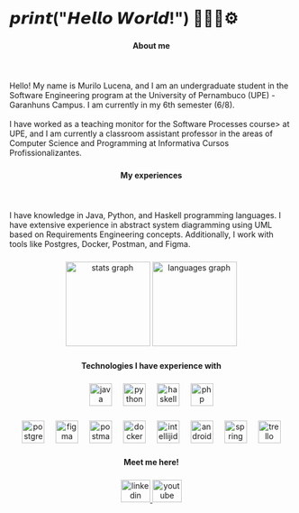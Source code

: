 <h1 align="left">𝙥𝙧𝙞𝙣𝙩("𝙃𝙚𝙡𝙡𝙤 𝙒𝙤𝙧𝙡𝙙!") 👾👨‍💻⚙️</h1>

###

<h4 align="center">About me</h4>

###

<br clear="both">

<p align="left">Hello! My name is Murilo Lucena, and I am an undergraduate student in the Software Engineering program at the University of Pernambuco (UPE) - Garanhuns Campus. I am currently in my 6th semester (6/8).<br> <br>I have worked as a teaching monitor for the Software Processes course> at UPE, and I am currently a classroom assistant professor in the areas of Computer Science and Programming at Informativa Cursos Profissionalizantes.</p>

###

<h4 align="center">My experiences</h4>

###

<br clear="both">

<p align="left">I have knowledge in Java, Python, and Haskell programming languages. I have extensive experience in abstract system diagramming using UML based on Requirements Engineering concepts. Additionally, I work with tools like Postgres, Docker, Postman, and Figma.</p>

###

<div align="center">
  <img src="https://github-readme-stats.vercel.app/api?username=ilmoruuu&hide_title=false&hide_rank=false&show_icons=true&include_all_commits=true&count_private=true&disable_animations=false&theme=midnight-purple&locale=en&hide_border=false" height="150" alt="stats graph"  />
  <img src="https://github-readme-stats.vercel.app/api/top-langs?username=ilmoruuu&locale=en&hide_title=false&layout=compact&card_width=320&langs_count=5&theme=midnight-purple&hide_border=true" height="150" alt="languages graph"  />
</div>

###

<h4 align="center">Technologies I have experience with</h4>

###

<div align="center">
  <img src="https://cdn.jsdelivr.net/gh/devicons/devicon/icons/java/java-original.svg" height="40" alt="java logo"  />
  <img width="12" />
  <img src="https://cdn.jsdelivr.net/gh/devicons/devicon/icons/python/python-original.svg" height="40" alt="python logo"  />
  <img width="12" />
  <img src="https://cdn.jsdelivr.net/gh/devicons/devicon/icons/haskell/haskell-original.svg" height="40" alt="haskell logo"  />
  <img width="12" />
  <img src="https://cdn.jsdelivr.net/gh/devicons/devicon/icons/php/php-original.svg" height="40" alt="php logo"  />
</div>

###

<div align="center">
  <img src="https://cdn.simpleicons.org/postgresql/4169E1" height="40" alt="postgresql logo"  />
  <img width="12" />
  <img src="https://cdn.simpleicons.org/figma/F24E1E" height="40" alt="figma logo"  />
  <img width="12" />
  <img src="https://cdn.simpleicons.org/postman/FF6C37" height="40" alt="postman logo"  />
  <img width="12" />
  <img src="https://cdn.simpleicons.org/docker/2496ED" height="40" alt="docker logo"  />
  <img width="12" />
  <img src="https://cdn.simpleicons.org/intellijidea/000000" height="40" alt="intellijidea logo"  />
  <img width="12" />
  <img src="https://cdn.jsdelivr.net/gh/devicons/devicon/icons/androidstudio/androidstudio-original.svg" height="40" alt="androidstudio logo"  />
  <img width="12" />
  <img src="https://cdn.jsdelivr.net/gh/devicons/devicon/icons/spring/spring-original.svg" height="40" alt="spring logo"  />
  <img width="12" />
  <img src="https://cdn.jsdelivr.net/gh/devicons/devicon/icons/trello/trello-plain.svg" height="40" alt="trello logo"  />
</div>

###

<h4 align="center">Meet me here!</h4>

###

<div align="center">
  <a href="https://www.linkedin.com/in/muriloglucena/" target="_blank">
    <img src="https://raw.githubusercontent.com/maurodesouza/profile-readme-generator/master/src/assets/icons/social/linkedin/default.svg" width="52" height="40" alt="linkedin logo"  />
  </a>
  <a href="https://www.youtube.com/@Ilmoru" target="_blank">
    <img src="https://raw.githubusercontent.com/maurodesouza/profile-readme-generator/master/src/assets/icons/social/youtube/default.svg" width="52" height="40" alt="youtube logo"  />
  </a>
</div>

###
